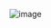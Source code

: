 ![image](https://github.com/jagtapnimisha2/Smaert_School_Project/assets/120504401/d64852c1-79ae-42df-9b20-77b6ba14409e)
